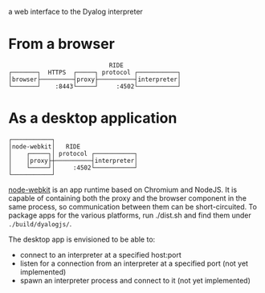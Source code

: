 a web interface to the Dyalog interpreter

From a browser
==============
                                RIDE
    ┌───────┐  HTTPS  ┌─────┐ protocol ┌───────────┐
    │browser├─────────┤proxy├──────────┤interpreter│
    └───────┘    :8443└─────┘     :4502└───────────┘

As a desktop application
========================
    ┌───────────┐
    │node-webkit│   RIDE
    │    ┌─────┐│ protocol ┌───────────┐
    │    │proxy├┼──────────┤interpreter│
    │    └─────┘│     :4502└───────────┘
    └───────────┘

[node-webkit](https://github.com/rogerwang/node-webkit) is an app runtime based on Chromium and NodeJS.
It is capable of containing both the proxy and the browser component in the same process, so communication between them can be short-circuited.
To package apps for the various platforms, run
    ./dist.sh
and find them under `./build/dyalogjs/`.

The desktop app is envisioned to be able to:

* connect to an interpreter at a specified host:port
* listen for a connection from an interpreter at a specified port (not yet implemented)
* spawn an interpreter process and connect to it (not yet implemented)
